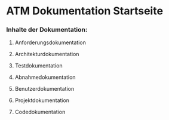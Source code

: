 # ATM Dokumentation Startseite


### Inhalte der Dokumentation:

1. Anforderungsdokumentation

2. Architekturdokumentation

3. Testdokumentation

4. Abnahmedokumentation

5. Benutzerdokumentation

6. Projektdokumentation

7. Codedokumentation